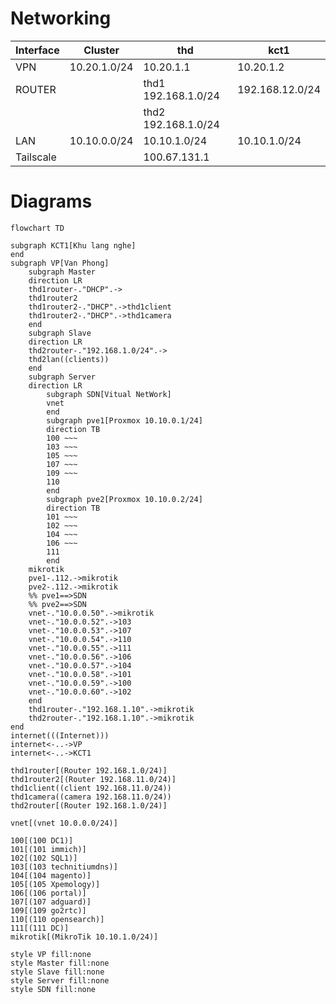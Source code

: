 # Networking


| Interface | Cluster              | thd                  | kct1            |
| --------- | -------------------- | -------------------- | --------------- |
| VPN       | 10.20.1.0/24         | 10.20.1.1            | 10.20.1.2       |
| ROUTER    |                      | thd1 192.168.1.0/24  | 192.168.12.0/24 |
|           |                      | thd2 192.168.1.0/24  |                 |
| LAN       | 10.10.0.0/24         | 10.10.1.0/24         | 10.10.1.0/24    |
| Tailscale |                      | 100.67.131.1         |                 |


# Diagrams

```mermaid
flowchart TD

subgraph KCT1[Khu lang nghe]
end
subgraph VP[Van Phong]
    subgraph Master
    direction LR
    thd1router-."DHCP".->
    thd1router2
    thd1router2-."DHCP".->thd1client
    thd1router2-."DHCP".->thd1camera
    end
    subgraph Slave
    direction LR
    thd2router-."192.168.1.0/24".->
    thd2lan((clients))
    end
    subgraph Server
    direction LR
        subgraph SDN[Vitual NetWork]
        vnet
        end
        subgraph pve1[Proxmox 10.10.0.1/24]
        direction TB
        100 ~~~
        103 ~~~
        105 ~~~
        107 ~~~
        109 ~~~
        110
        end
        subgraph pve2[Proxmox 10.10.0.2/24]
        direction TB
        101 ~~~
        102 ~~~
        104 ~~~
        106 ~~~
        111
        end
    mikrotik
    pve1-.112.->mikrotik
    pve2-.112.->mikrotik
    %% pve1==>SDN
    %% pve2==>SDN
    vnet-."10.0.0.50".->mikrotik
    vnet-."10.0.0.52".->103
    vnet-."10.0.0.53".->107
    vnet-."10.0.0.54".->110
    vnet-."10.0.0.55".->111
    vnet-."10.0.0.56".->106
    vnet-."10.0.0.57".->104
    vnet-."10.0.0.58".->101
    vnet-."10.0.0.59".->100
    vnet-."10.0.0.60".->102
    end
    thd1router-."192.168.1.10".->mikrotik
    thd2router-."192.168.1.10".->mikrotik
end
internet(((Internet)))
internet<-..->VP
internet<-..->KCT1

thd1router[(Router 192.168.1.0/24)]
thd1router2[(Router 192.168.11.0/24)]
thd1client((client 192.168.11.0/24))
thd1camera((camera 192.168.11.0/24))
thd2router[(Router 192.168.1.0/24)]

vnet[(vnet 10.0.0.0/24)]

100[(100 DC1)]
101[(101 immich)]
102[(102 SQL1)]
103[(103 technitiumdns)]
104[(104 magento)]
105[(105 Xpemology)]
106[(106 portal)]
107[(107 adguard)]
109[(109 go2rtc)]
110[(110 opensearch)]
111[(111 DC)]
mikrotik[(MikroTik 10.10.1.0/24)]

style VP fill:none
style Master fill:none
style Slave fill:none
style Server fill:none
style SDN fill:none
```

